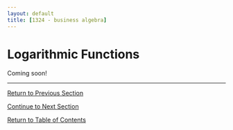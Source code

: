 ```yaml
---
layout: default
title: [1324 - business algebra]
---
```


Logarithmic Functions
===

Coming soon!

---

[Return to Previous Section](2-1-exponential-functions.html)

[Continue to Next Section](2-3-exp-and-log-equations.html)

[Return to Table of Contents](00-index.html)